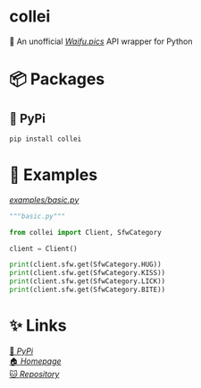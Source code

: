 # collei
🍂 An unofficial [*Waifu.pics*](https://waifu.pics) API wrapper for Python

# 📦 Packages
## 🐍 PyPi
```sh
pip install collei
```
# 🔎 Examples
[*examples/basic.py*](https://github.com/elaresai/xycu/blob/main/examples/basic.py)
```py
"""basic.py"""

from collei import Client, SfwCategory

client = Client()

print(client.sfw.get(SfwCategory.HUG))
print(client.sfw.get(SfwCategory.KISS))
print(client.sfw.get(SfwCategory.LICK))
print(client.sfw.get(SfwCategory.BITE))
```

# ✨ Links
[🐍 *PyPi*](https://pypi.org/project/collei/)\
[🏠 *Homepage*](https://github.com/elaresai/collei)\
[🐱 *Repository*](https://github.com/elaresai/collei)
